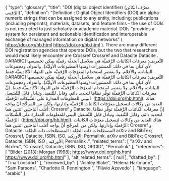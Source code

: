 {
    "type": "glossary",
    "title": "DOI (digital object identifier) (معرّف الكائن الرَّقمي)",
    "definition": "Definition : Digital Object Identifiers (DOI) are alpha-numeric strings that can be assigned to any entity, including: publications (including preprints), materials, datasets, and feature films - the use of DOIs is not restricted to just scholarly or academic material. DOIs “provides a system for persistent and actionable identification and interoperable exchange of managed information on digital networks” ( https://doi.org/hb.html https://doi.org/hb.html ). There are many different DOI registration agencies that operate DOIs, but the two that researchers would most likely encounter are Crossref Crossref and Datacite Datacite . [:ARABIC] التَّعريف: معرفات الكائنات الرَّقميَّة هي سلاسل أبجديَّة رقميَّة يمكن تخصيصها لأي كيان بما في ذلك: المنشورات (ومنها المطبوعات الأوليَّة)، والمواد، ومجموعات البيانات، والأفلام. ولا يقتصر استخدام المعرّفات الرَّقميَّة على المواد الأكاديميَّة فقط. [:ARABIC] التَّعريف: معرفات الكائنات الرَّقميَّة هي سلاسل أبجديَّة رقميَّة يمكن تخصيصها لأي كيان بما في ذلك: المنشورات (ومنها المطبوعات الأوليَّة)، والمواد، ومجموعات البيانات، والأفلام. ولا يقتصر استخدام المعرّفات الرَّقميَّة على المواد الأكاديميَّة فقط. إنَّ معرفات الكائنات الرَّقميَّة توفِّر نظامًا لتحديد دائم، وقابل للتَّنفيذ، وتبادل قابل للتَّشغيل البيني للمعلومات المدارة على الشَّبكات الرَّقميَّة  (https://doi.org/hb.html). هناك العديد من وكالات لتسجيل معرّفات الكائنات الرَّقميَّة وإدارتها، ولكن من المرجَّح أنْ يواجه أغلب الباحثين اثنتين هما: Crossref و Datacite. إنَّ معرفات الكائنات الرَّقميَّة توفِّر نظامًا لتحديد دائم، وقابل للتَّنفيذ، وتبادل قابل للتَّشغيل البيني للمعلومات المدارة على الشَّبكات الرَّقميَّة  (https://doi.org/hb.html). هناك العديد من وكالات لتسجيل معرّفات الكائنات الرَّقميَّة وإدارتها، ولكن من المرجَّح أنْ يواجه أغلب الباحثين اثنتين هما: Crossref و Datacite. :المصطلحات ذات الصِّلة  : المصطلحات ذات الصِّلة arXiv and BibTex; Crossref, Datacite, ISBN, ISO, الأوركيد; Permalink.  arXiv and BibTex; Crossref, Datacite, ISBN, ISO , الأوركيد; Permalink .",
    "related_terms": [
        "arXiv and BibTex",
        "Crossref, Datacite, ISBN, ISO, ORCID",
        "Permalink"
    ],
    "references": [
        "Bilder (2013); Morgan (1998);  https://www.doi.org/hb.html https://www.doi.org/hb.html"
    ],
    "alt_related_terms": [
        null
    ],
    "drafted_by": [
        "Tina Lonsdorf"
    ],
    "reviewed_by": [
        "Ashley Blake",
        "Helena Hartmann",
        "Sam Parsons",
        "Charlotte R. Pennington ",
        "Flávio Azevedo"
    ],
    "language": "arabic"
}